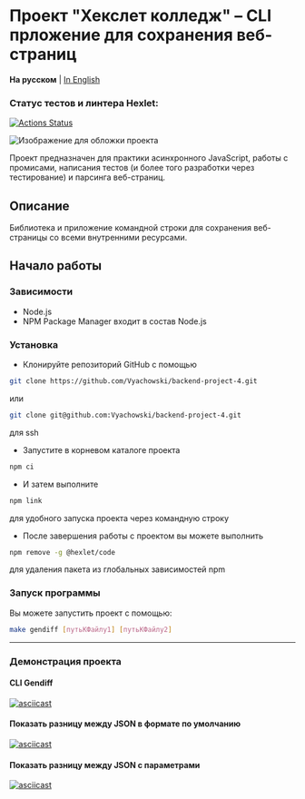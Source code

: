 # Проект "Хекслет колледж" – CLI прложение для сохранения веб-страниц

**На русском** | [In English](README.md)

### Статус тестов и линтера Hexlet:
[![Actions Status](https://github.com/Vyachowski/backend-project-4/actions/workflows/hexlet-check.yml/badge.svg)](https://github.com/Vyachowski/backend-project-4/actions)

![Изображение для обложки проекта](cover.png)

Проект предназначен для практики асинхронного JavaScript, работы с промисами, написания тестов (и более того разработки через тестирование) и парсинга веб-страниц.

## Описание

Библиотека и приложение командной строки для сохранения веб-страницы со всеми внутренними ресурсами.

## Начало работы

### Зависимости

* Node.js
* NPM Package Manager входит в состав Node.js

### Установка

* Клонируйте репозиторий GitHub с помощью

```sh
git clone https://github.com/Vyachowski/backend-project-4.git
```

или

```sh
git clone git@github.com:Vyachowski/backend-project-4.git
```
для ssh
* Запустите в корневом каталоге проекта

```sh
npm ci
```

* И затем выполните

```sh
npm link
```

для удобного запуска проекта через командную строку
* После завершения работы с проектом вы можете выполнить

```sh
npm remove -g @hexlet/code
```

для удаления пакета из глобальных зависимостей npm

### Запуск программы

Вы можете запустить проект с помощью:

```sh
make gendiff [путьКФайлу1] [путьКФайлу2]
```

___

### Демонстрация проекта

#### CLI Gendiff

[![asciicast](https://asciinema.org/a/622629.svg)](https://asciinema.org/a/622629)

#### Показать разницу между JSON в формате по умолчанию

[![asciicast](https://asciinema.org/a/622632.svg)](https://asciinema.org/a/622632)

#### Показать разницу между JSON с параметрами

[![asciicast](https://asciinema.org/a/622633.svg)](https://asciinema.org/a/622633)
